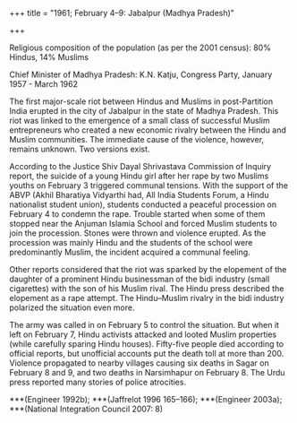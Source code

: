 +++
title = "1961; February 4–9: Jabalpur (Madhya Pradesh)"

+++


Religious composition of the population (as per the 2001 census): 80% Hindus, 14% Muslims

Chief Minister of Madhya Pradesh: K.N. Katju, Congress Party, January 1957 - March 1962

The first major-scale riot between Hindus and Muslims in post-Partition India erupted in the city of Jabalpur in the state of Madhya Pradesh. This riot was linked to the emergence of a small class of successful Muslim entrepreneurs who created a new economic rivalry between the Hindu and Muslim communities. The immediate cause of the violence, however, remains unknown. Two versions exist.

According to the Justice Shiv Dayal Shrivastava Commission of Inquiry report, the suicide of a young Hindu girl after her rape by two Muslims youths on February 3 triggered communal tensions. With the support of the ABVP (Akhil Bharatiya Vidyarthi had, All India Students Forum, a Hindu nationalist student union), students conducted a peaceful procession on February 4 to condemn the rape. Trouble started when some of them stopped near the Anjuman Islamia School and forced Muslim students to join the procession. Stones were thrown and violence erupted. As the procession was mainly Hindu and the students of the school were predominantly Muslim, the incident acquired a communal feeling.

Other reports considered that the riot was sparked by the elopement of the daughter of a prominent Hindu businessman of the bidi industry (small cigarettes) with the son of his Muslim rival. The Hindu press described the elopement as a rape attempt. The Hindu–Muslim rivalry in the bidi industry polarized the situation even more.

The army was called in on February 5 to control the situation. But when it left on February 7, Hindu activists attacked and looted Muslim properties (while carefully sparing Hindu houses). Fifty-five people died according to official reports, but unofficial accounts put the death toll at more than 200. Violence propagated to nearby villages causing six deaths in Sagar on February 8 and 9, and two deaths in Narsimhapur on February 8. The Urdu press reported many stories of police atrocities.

***(Engineer 1992b); ***(Jaffrelot 1996 165–166); ***(Engineer 2003a); ***(National Integration Council 2007: 8)
